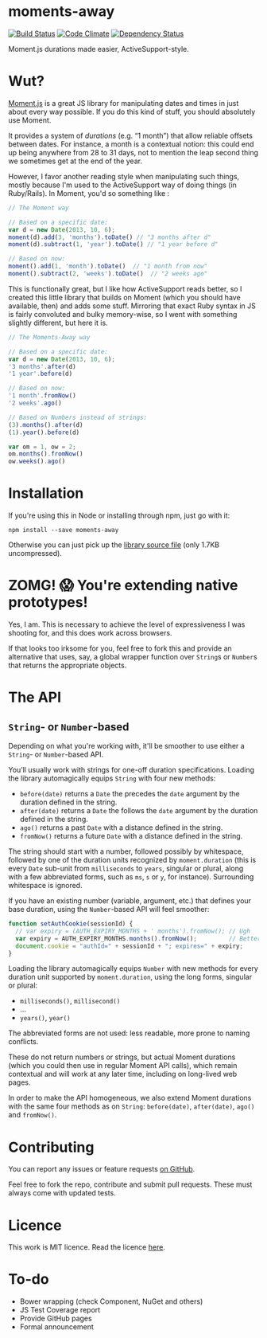 moments-away
============

[![Build Status](https://travis-ci.org/tdd/moments-away.png?branch=master)](https://travis-ci.org/tdd/moments-away)
[![Code Climate](https://codeclimate.com/github/tdd/moments-away.png)](https://codeclimate.com/github/tdd/moments-away)
[![Dependency Status](https://gemnasium.com/tdd/moments-away.png)](https://gemnasium.com/tdd/moments-away)

Moment.js durations made easier, ActiveSupport-style.

Wut?
====

[Moment.js](http://momentjs.com/) is a great JS library for manipulating dates and times in just about every way possible.  If you do this kind of stuff, you should absolutely use Moment.

It provides a system of *durations* (e.g. “1 month”) that allow reliable offsets between dates.  For instance, a month is a contextual notion: this could end up being anywhere from 28 to 31 days, not to mention the leap second thing we sometimes get at the end of the year.

However, I favor another reading style when manipulating such things, mostly because I'm used to the ActiveSupport way of doing things (in Ruby/Rails).  In Moment, you'd so something like :

```js
// The Moment way

// Based on a specific date:
var d = new Date(2013, 10, 6);
moment(d).add(3, 'months').toDate() // "3 months after d"
moment(d).subtract(1, 'year').toDate() // "1 year before d"

// Based on now:
moment().add(1, 'month').toDate()  // "1 month from now"
moment().subtract(2, 'weeks').toDate()  // "2 weeks ago"
```

This is functionally great, but I like how ActiveSupport reads better, so I created this little library that builds on Moment (which you should have available, then) and adds some stuff.  Mirroring that exact Ruby syntax in JS is fairly convoluted and bulky memory-wise, so I went with something slightly different, but here it is.

```js
// The Moments-Away way

// Based on a specific date:
var d = new Date(2013, 10, 6);
'3 months'.after(d)
'1 year'.before(d)

// Based on now:
'1 month'.fromNow()
'2 weeks'.ago()

// Based on Numbers instead of strings:
(3).months().after(d)
(1).year().before(d)

var om = 1, ow = 2;
om.months().fromNow()
ow.weeks().ago()
```

Installation
============

If you're using this in Node or installing through npm, just go with it:

```
npm install --save moments-away
```

Otherwise you can just pick up the [library source file](https://raw.github.com/tdd/moments-away/master/moments-away.js) (only 1.7KB uncompressed).

ZOMG! :scream: You're extending native prototypes!
==================================================

Yes, I am.  This is necessary to achieve the level of expressiveness I was shooting for, and this does work across browsers.

If that looks too irksome for you, feel free to fork this and provide an alternative that uses, say, a global wrapper function over `String`s or `Number`s that returns the appropriate objects.

The API
=======

`String`- or `Number`-based
---------------------------

Depending on what you're working with, it'll be smoother to use either a `String`- or `Number`-based API.

You’ll usually work with strings for one-off duration specifications.  Loading the library automagically equips `String` with four new methods:

* `before(date)` returns a `Date` the precedes the `date` argument by the duration defined in the string.
* `after(date)` returns a `Date` the follows the `date` argument by the duration defined in the string.
* `ago()` returns a past `Date` with a distance defined in the string.
* `fromNow()` returns a future `Date` with a distance defined in the string.

The string should start with a number, followed possibly by whitespace, followed by one of the duration units recognized by `moment.duration` (this is every `Date` sub-unit from `milliseconds` to `years`, singular or plural, along with a few abbreviated forms, such as `ms`, `s` or `y`, for instance).  Surrounding whitespace is ignored.

If you have an existing number (variable, argument, etc.) that defines your base duration, using the `Number`-based API will feel smoother:

```js
function setAuthCookie(sessionId) {
  // var expiry = (AUTH_EXPIRY_MONTHS + ' months').fromNow(); // Ugh
  var expiry = AUTH_EXPIRY_MONTHS.months().fromNow();         // Better
  document.cookie = "authId=" + sessionId + "; expires=" + expiry;
}
```

Loading the library automagically equips `Number` with new methods for every duration unit supported by `moment.duration`, using the long forms, singular or plural:

* `milliseconds()`, `millisecond()`
* …
* `years()`, `year()`

The abbreviated forms are not used: less readable, more prone to naming conflicts.

These do not return numbers or strings, but actual Moment durations (which you could then use in regular Moment API calls), which remain contextual and will work at any later time, including on long-lived web pages.

In order to make the API homogeneous, we also extend Moment durations with the same four methods as on `String`: `before(date)`, `after(date)`, `ago()` and `fromNow()`.

Contributing
============

You can report any issues or feature requests [on GitHub](https://github.com/tdd/moments-away/issues).

Feel free to fork the repo, contribute and submit pull requests.  These must always come with updated tests.

Licence
=======

This work is MIT licence.  Read the licence [here](https://github.com/tdd/moments-away/blob/master/LICENSE).

To-do
=====

* Bower wrapping (check Component, NuGet and others)
* JS Test Coverage report
* Provide GitHub pages
* Formal announcement
